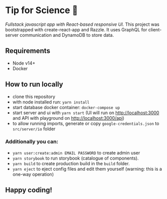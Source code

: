 # Tip for Science 🎯

_Fullstack javascript app with React-based responsive UI._
This project was bootstrapped with create-react-app and Razzle.
It uses GraphQL for client-server communication and DynamoDB to store data.

## Requirements

- Node v14+
- Docker

## How to run locally

- clone this repository
- with node installed run: `yarn install`
- start database docker container: `docker-compose up`
- start server and ui with `yarn start` (UI will run on [http://localhost:3000](http://localhost:3000) and API with playground on [http://localhost:3000/api](http://localhost:3000/api))
- to allow running imports, generate or copy `google-credentials.json` to `src/server/io` folder

### Additionally you can:

- `yarn user:create:admin EMAIL PASSWORD` to create admin user
- `yarn storybook` to run storybook (catalogue of components).
- `yarn build` to create production build in the `build` folder.
- `yarn eject` to eject config files and edit them yourself (warning: this is a one-way operation)

## Happy coding!
